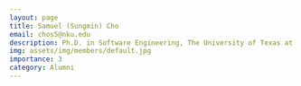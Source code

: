 ```yaml
---
layout: page
title: Samuel (Sungmin) Cho
email: chos5@nku.edu
description: Ph.D. in Software Engineering, The University of Texas at Austin, 2016
img: assets/img/members/default.jpg
importance: 3
category: Alumni
---
```

